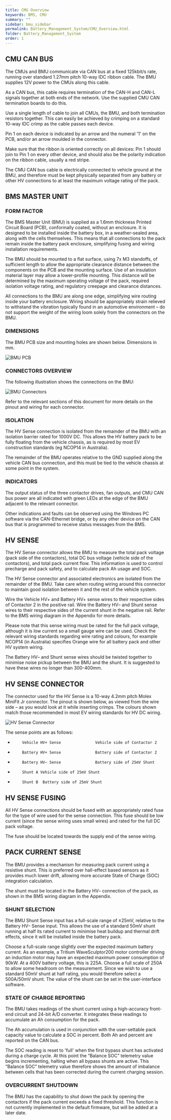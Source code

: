 ```yaml
---
title: CMU Overview
keywords: BMS, CMU
summary: ""
sidebar: bmu_sidebar
permalink: Battery_Management_System/CMU_Overview.html
folder: Battery_Management_System
order: 1
---
```


## CMU CAN BUS
The CMUs and BMU communicate via CAN bus at a fixed 125kbit/s rate, running over standard 1.27mm pitch 10-way IDC ribbon cable.  The BMU supplies 12V power to the CMUs along this cable.

As a CAN bus, this cable requires termination of the CAN-H and CAN-L signals together at both ends of the network.  Use the supplied CMU CAN termination boards to do this.

Use a single length of cable to join all CMUs, the BMU, and both termination resistors together.  This can easily be achieved by crimping on a standard 10-way IDC crimp as the cable passes each device. 

Pin 1 on each device is indicated by an arrow and the numeral '1' on the PCB, and/or an arrow moulded in the connector.

Make sure that the ribbon is oriented correctly on all devices:  Pin 1 should join to Pin 1 on every other device, and should also be the polarity indication on the ribbon cable, usually a red stripe.

The CMU CAN bus cable is electrically connected to vehicle ground at the BMU, and therefore must be kept physically separated from any battery or other HV connections to at least the maximum voltage rating of the pack.


## BMS MASTER UNIT
### FORM FACTOR
The BMS Master Unit (BMU) is supplied as a 1.6mm thickness Printed Circuit Board (PCB), conformally coated,  without an enclosure.  It is designed to be installed inside the battery box, in a weather-sealed area, along with the cells themselves.  This means that all connections to the pack remain inside the battery pack enclosure, simplifying fusing and wiring installation requirements. 

The BMU should be mounted to a flat surface, using 7x M3 standoffs, of sufficient length to allow the appropriate clearance distance between the components on the PCB and the mounting surface.  Use of an insulation material layer may allow a lower-profile mounting.  This distance will be determined by the maximum operating voltage of the pack, required isolation voltage rating, and regulatory creepage and clearance distances. 

All connections to the BMU are along one edge, simplifying wire routing inside your battery enclosure.  Wiring should be appropriately strain relieved to withstand the vibration typically found in an automotive environment – do not support the weight of the wiring loom solely from the connectors on the BMU.

### DIMENSIONS
The BMU PCB size and mounting holes are shown below.  Dimensions in mm.

![BMU PCB]({{site.dox.baseurl}}/images/IMPS_BMU_PCB.png)

### CONNECTORS OVERVIEW
The following illustration shows the connections on the BMU:

![BMU Connectors]({{site.dox.baseurl}}/images/IMPS_BMU_Connectors.png)

Refer to the relevant sections of this document for more details on the pinout and wiring for each connector.

### ISOLATION
The HV Sense connection is isolated from the remainder of the BMU with an isolation barrier rated for 1000V DC.  This allows the HV battery pack to be fully floating from the vehicle chassis, as is required by most EV construction standards (eg NCOP14 in Australia).

The remainder of the BMU operates relative to the GND supplied along the vehicle CAN bus connection, and this must be tied to the vehicle chassis at some point in the system.

### INDICATORS
The output status of the three contactor drives, fan outputs, and CMU CAN bus power are all indicated with green LEDs at the edge of the BMU adjacent to the relevant connector.  

Other indications and faults can be observed using the Windows PC software via the CAN-Ethernet bridge, or by any other device on the CAN bus that is programmed to receive status messages from the BMS.

## HV SENSE
The HV Sense connector allows the BMU to measure the total pack voltage (pack side of the contactors), total DC bus voltage (vehicle side of the contactors), and total pack current flow.  This information is used to control precharge and pack safety, and to calculate pack Ah usage and SOC.

The HV Sense connector and associated electronics are isolated from the remainder of the BMU.  Take care when routing wiring around this connector to maintain good isolation between it and the rest of the vehicle system.

Wire the Vehicle HV+ and Battery HV+ sense wires to their respective sides of Contactor 2 in the positive rail.  Wire the Battery HV– and Shunt sense wires to their respective sides of the current shunt in the negative rail.  Refer to the BMS wiring diagram in the Appendix for more details. 

Please note that this sense wiring must be rated for the full pack voltage, although it is low current so a small gauge wire can be used.  Check the relevant wiring standards regarding wire rating and colours, for example NCOP14 (in Australia) specifies Orange wire for all battery pack and other HV system wiring.

The Battery HV– and Shunt sense wires should be twisted together to minimise noise pickup between the BMU and the shunt.  It is suggested to have these wires no longer than 300-400mm.

## HV SENSE CONNECTOR
The connector used for the HV Sense is a 10-way 4.2mm pitch Molex MiniFit Jr connector.  The pinout is shown below, as viewed from the wire side – as you would look at it while inserting crimps.  The colours shown match those recommended in most EV wiring standards for HV DC wiring.

![HV Sense Connector]({{site.dox.baseurl}}/images/IMPS_HV_Sense_Connector.gif)

The sense points are as follows:
*         Vehicle HV+ Sense               Vehicle side of Contactor 2

*         Battery HV+ Sense               Battery side of Contactor 2

*         Battery HV– Sense               Battery side of 25mV Shunt

*         Shunt A Vehicle side of 25mV Shunt

*         Shunt B  Battery side of 25mV Shunt

## HV SENSE FUSING
All HV Sense connections should be fused with an appropriately rated fuse for the type of wire used for the sense connection.  This fuse should be low current (since the sense wiring uses small wires) and rated for the full DC pack voltage.

The fuse should be located towards the supply end of the sense wiring.

## PACK CURRENT SENSE
The BMU provides a mechanism for measuring pack current using a resistive shunt.  This is preferred over hall-effect based sensors as it provides much lower drift, allowing more accurate State of Charge (SOC) integration calculation. 

The shunt must be located in the Battery HV– connection of the pack, as shown in the BMS wiring diagram in the Appendix. 

### SHUNT SELECTION
The BMU Shunt Sense input has a full-scale range of ±25mV, relative to the Battery HV– Sense input.  This allows the use of a standard 50mV shunt running at half its rated current to minimise heat buildup and thermal drift effects, since it will be installed inside the battery pack. 

Choose a full-scale range slightly over the expected maximum battery current. As an example, a Tritium WaveSculptor200 motor controller driving an induction motor may have an expected maximum power consumption of 90kW.  At a 400V battery voltage, this is 225A.  Choose a full scale of 250A to allow some headroom on the measurement.  Since we wish to use a standard 50mV shunt at half rating, you would therefore select a 500A/50mV shunt. The value of the shunt can be set in the user-interface software.

### STATE OF CHARGE REPORTING
The BMU takes readings of the shunt current using a high-accuracy front-end circuit and 24-bit A/D converter.  It integrates these readings to accumulate an Ah consumption for the pack. 

The Ah accumulation is used in conjunction with the user-settable pack capacity value to calculate a SOC in percent.  Both Ah and percent are reported on the CAN bus.

The SOC reading is reset to 'full' when the first bypass shunt has activated during a charge cycle.  At this point the “Balance SOC” telemetry value begins incrementing, halting when all bypass shunts are active.  This “Balance SOC” telemetry value therefore shows the amount of imbalance between cells that has been corrected during the current charging session.

### OVERCURRENT SHUTDOWN
The BMU has the capability to shut down the pack by opening the contactors if the pack current exceeds a fixed threshold.  This function is not currently implemented in the default firmware, but will be added at a later date.


